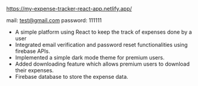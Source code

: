 https://my-expense-tracker-react-app.netlify.app/

mail: test@gmail.com
password: 111111


- A simple platform using React to keep the track of expenses done by a user
- Integrated email verification and password reset functionalities using firebase APIs.
- Implemented a simple dark mode theme for premium users.
- Added downloading feature which allows premium users to download their expenses.
- Firebase database to store the expense data.
